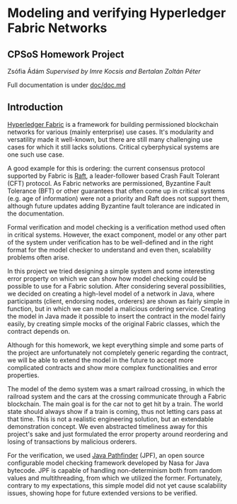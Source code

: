 # Modeling and verifying Hyperledger Fabric Networks
## CPSoS Homework Project
Zsófia Ádám
*Supervised by Imre Kocsis and Bertalan Zoltán Péter*

Full documentation is under [doc/doc.md](./doc/doc.md)

## Introduction
[Hyperledger Fabric](https://www.hyperledger.org/projects/fabric) is a framework for building permissioned blockchain networks for various (mainly enterprise) use cases. It's modularity and versatility made it well-known, but there are still many challenging use cases for which it still lacks solutions. Critical cyberphysical systems are one such use case.

A good example for this is ordering: the current consensus protocol supported by Fabric is [Raft](https://hyperledger-fabric.readthedocs.io/en/release-2.5/orderer/ordering_service.html#raft), a leader-follower based Crash Fault Tolerant (CFT) protocol. As Fabric networks are permissioned, Byzantine Fault Tolerance (BFT) or other guarantees that often come up in critical systems (e.g. age of information) were not a priority and Raft does not support them, although future updates adding Byzantine fault tolerance are indicated in the documentation.

Formal verification and model checking is a verification method used often in critical systems. However, the exact component, model or any other part of the system under verification has to be well-defined and in the right format for the model checker to understand and even then, scalability problems often arise.

In this project we tried designing a simple system and some interesting error property on which we can show how model checking could be possible to use for a Fabric solution. After considering several possibilities, we decided on creating a high-level model of a network in Java, where participants (client, endorsing nodes, orderers) are shown as fairly simple in function, but in which we can model a malicious ordering service. Creating the model in Java made it possible to insert the contract in the model fairly easily, by creating simple mocks of the original Fabric classes, which the contract depends on.

Although for this homework, we kept everything simple and some parts of the project are unfortunately not completely generic regarding the contract, we will be able to extend the model in the future to accept more complicated contracts and show more complex functionalities and error properties.

The model of the demo system was a smart railroad crossing, in which the railroad system and the cars at the crossing communicate through a Fabric blockchain. The main goal is for the car not to get hit by a train. The world state should always show if a train is coming, thus not letting cars pass at that time. This is not a realistic engineering solution, but an extendable demonstration concept. We even abstracted timeliness away for this project's sake and just formulated the error property around reordering and losing of transactions by malicious orderers.

For the verification, we used [Java Pathfinder](https://github.com/javapathfinder) (JPF), an open source configurable model checking framework developed by Nasa for Java bytecode. JPF is capable of handling non-determinism both from random values and multithreading, from which we utilized the former. Fortunately, contrary to my expectations, this simple model did not yet cause scalability issues, showing hope for future extended versions to be verified.
